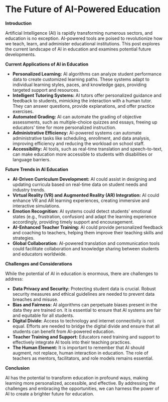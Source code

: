  # The Future of AI-Powered Education
 

 **Introduction**
 

 Artificial Intelligence (AI) is rapidly transforming numerous sectors, and education is no exception. AI-powered tools are poised to revolutionize how we teach, learn, and administer educational institutions. This post explores the current landscape of AI in education and examines potential future developments.
 

 **Current Applications of AI in Education**
 

 *  **Personalized Learning:** AI algorithms can analyze student performance data to create customized learning paths. These systems adapt to individual learning styles, paces, and knowledge gaps, providing targeted support and resources.
 *  **Intelligent Tutoring Systems:** AI tutors offer personalized guidance and feedback to students, mimicking the interaction with a human tutor. They can answer questions, provide explanations, and offer practice exercises.
 *  **Automated Grading:** AI can automate the grading of objective assessments, such as multiple-choice quizzes and essays, freeing up educators' time for more personalized instruction.
 *  **Administrative Efficiency:** AI-powered systems can automate administrative tasks like scheduling, enrollment, and data analysis, improving efficiency and reducing the workload on school staff.
 *  **Accessibility:** AI tools, such as real-time translation and speech-to-text, can make education more accessible to students with disabilities or language barriers.
 

 **Future Trends in AI Education**
 

 *  **AI-Driven Curriculum Development:** AI could assist in designing and updating curricula based on real-time data on student needs and industry trends.
 *  **Virtual Reality (VR) and Augmented Reality (AR) Integration:** AI could enhance VR and AR learning experiences, creating immersive and interactive simulations.
 *  **Emotion Recognition:** AI systems could detect students' emotional states (e.g., frustration, confusion) and adapt the learning experience accordingly, providing timely support and encouragement.
 *  **AI-Enhanced Teacher Training:** AI could provide personalized feedback and coaching to teachers, helping them improve their teaching skills and strategies.
 *  **Global Collaboration:** AI-powered translation and communication tools could facilitate collaboration and knowledge sharing between students and educators worldwide.
 

 **Challenges and Considerations**
 

 While the potential of AI in education is enormous, there are challenges to address:
 

 *  **Data Privacy and Security:** Protecting student data is crucial. Robust security measures and ethical guidelines are needed to prevent data breaches and misuse.
 *  **Bias and Fairness:** AI algorithms can perpetuate biases present in the data they are trained on. It is essential to ensure that AI systems are fair and equitable for all students.
 *  **Digital Divide:** Access to technology and internet connectivity is not equal. Efforts are needed to bridge the digital divide and ensure that all students can benefit from AI-powered education.
 *  **Teacher Training and Support:** Educators need training and support to effectively integrate AI tools into their teaching practices.
 *  **The Human Element:** It is important to remember that AI should augment, not replace, human interaction in education. The role of teachers as mentors, facilitators, and role models remains essential.
 

 **Conclusion**
 

 AI has the potential to transform education in profound ways, making learning more personalized, accessible, and effective. By addressing the challenges and embracing the opportunities, we can harness the power of AI to create a brighter future for education.
 